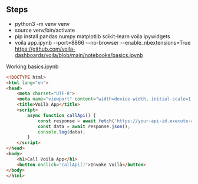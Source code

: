 ## Steps
- python3 -m venv venv
- source venv/bin/activate
- pip install pandas numpy matplotlib scikit-learn voila ipywidgets
- voila app.ipynb --port=8866 --no-browser --enable_nbextensions=True
https://github.com/voila-dashboards/voila/blob/main/notebooks/basics.ipynb

Working basics.ipynb

```html
<!DOCTYPE html>
<html lang="en">
<head>
    <meta charset="UTF-8">
    <meta name="viewport" content="width=device-width, initial-scale=1.0">
    <title>Voilà App</title>
    <script>
        async function callApi() {
            const response = await fetch('https://your-api-id.execute-api.region.amazonaws.com/invoke');
            const data = await response.json();
            console.log(data);
        }
    </script>
</head>
<body>
    <h1>Call Voilà App</h1>
    <button onclick="callApi()">Invoke Voilà</button>
</body>
</html>
```
